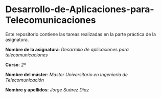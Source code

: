 # Desarrollo-de-Aplicaciones-para-Telecomunicaciones
Este repositorio contiene las tareas realizadas en la parte práctica de la asignatura.

**Nombre de la asignatura**: _Desarrollo de aplicaciones para telecomunicaciones_

**Curso**: _2º_

**Nombre del máster**: _Master Universitario en Ingeniería de Telecomunicación_

**Nombre y apellidos**: _Jorge Suárez Díaz_





